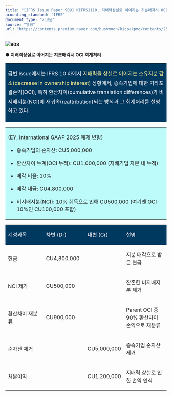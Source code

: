 ```yaml
---
title: "[IFRS Issue Paper 909] KIFRS1110, 지배력상실로 이어지는 지분매각시 OCI 회계처리"
acounting_standard: "IFRS"
document_type: "기고문"
source: "엘곰"
url: "https://contents.premium.naver.com/busymoon/kicpakpmg/contents/250714141358257nn"
---
```

![](https://n2.news.naver.com/l.gif?type=content)**908**

**● 지배력상실로 이어지는 지분매각시 OCI 회계처리**

<table style=""><tbody><tr><td colspan="3" rowspan="1" style="width: 100.0%; height: 83.0px;  background-color: #003960;"><div><p style="line-height:1.8;"><span style="color:#ffffff;">금번 Issue에서는 IFRS 10 하에서 </span><span style="color:#fff593;">지배력을 상실로 이어지는 소유지분 감소(decrease in ownership interest) </span><span style="color:#ffffff;">상황에서, 종속기업에 대한 기타포괄손익(OCI), 특히 환산차이(cumulative translation differences)가 비지배지분(NCI)에 재귀속(reattribution)되는 방식과 그 회계처리를 설명하고 있다.</span></p></div></td></tr></tbody></table>

<table style=""><tbody><tr><td colspan="3" rowspan="1" style="width: 100.0%; height: 129.0px;  background-color: #bdfbfa;"><div><p style=""><span style="">(EY, International GAAP 2025 예제 변형)</span></p><ul><li><p style=""><span style="">종속기업의 순자산: CU5,000,000</span></p></li><li><p style=""><span style="">환산차이 누계(OCI 누적)</span><span style="">: CU1,000,000 (지배기업 자본 내 누적)</span></p></li><li><p style=""><span style="">매각 비율</span><span style="">: 10%</span></p></li><li><p style=""><span style="">매각 대금: CU4,800,000</span></p></li><li><p style=""><span style="">비지배지분(NCI): 10% 취득으로 인해 CU500,000 (여기엔 OCI 10%인 CU100,000 포함)</span></p></li></ul></div></td></tr></tbody></table>

<table style=""><tbody><tr><td colspan="1" rowspan="1" style="width: 25.0%; height: 40.0px;  background-color: #003960;"><div><p style=""><span style="color:#ffffff;">계정과목</span></p></div></td><td colspan="1" rowspan="1" style="width: 25.88%; height: 40.0px;  background-color: #003960;"><div><p style=""><span style="color:#ffffff;">차변 (Dr)</span></p></div></td><td colspan="1" rowspan="1" style="width: 21.18%; height: 40.0px;  background-color: #003960;"><div><p style=""><span style="color:#ffffff;">대변 (Cr)</span></p></div></td><td colspan="1" rowspan="1" style="width: 27.94%; height: 40.0px;  background-color: #003960;"><div><p style=""><span style="color:#ffffff;">설명</span></p></div></td></tr><tr><td colspan="1" rowspan="1" style="width: 25.0%; height: 40.0px;  "><div><p style=""><span style="">현금</span></p></div></td><td colspan="1" rowspan="1" style="width: 25.88%; height: 40.0px;  "><div><p style=""><span style="">CU4,800,000</span></p></div></td><td colspan="1" rowspan="1" style="width: 21.18%; height: 40.0px;  "><div><p style=""><span style="">​</span></p></div></td><td colspan="1" rowspan="1" style="width: 27.94%; height: 40.0px;  "><div><p style=""><span style="">지분 매각으로 받은 현금</span></p></div></td></tr><tr><td colspan="1" rowspan="1" style="width: 25.0%; height: 40.0px;  "><div><p style=""><span style="">NCI 제거</span></p></div></td><td colspan="1" rowspan="1" style="width: 25.88%; height: 40.0px;  "><div><p style=""><span style="">CU500,000</span></p></div></td><td colspan="1" rowspan="1" style="width: 21.18%; height: 40.0px;  "><div><p style=""><span style="">​</span></p></div></td><td colspan="1" rowspan="1" style="width: 27.94%; height: 40.0px;  "><div><p style=""><span style="">잔존한 비지배지분 제거</span></p></div></td></tr><tr><td colspan="1" rowspan="1" style="width: 25.0%; height: 40.0px;  "><div><p style=""><span style="">환산차이 재분류</span></p></div></td><td colspan="1" rowspan="1" style="width: 25.88%; height: 40.0px;  "><div><p style=""><span style="">CU900,000</span></p></div></td><td colspan="1" rowspan="1" style="width: 21.18%; height: 40.0px;  "><div><p style=""><span style="">​</span></p></div></td><td colspan="1" rowspan="1" style="width: 27.94%; height: 40.0px;  "><div><p style=""><span style="">Parent OCI 중 90% 환산차이 손익으로 재분류</span></p></div></td></tr><tr><td colspan="1" rowspan="1" style="width: 25.0%; height: 40.0px;  "><div><p style=""><span style="">순자산 제거</span></p></div></td><td colspan="1" rowspan="1" style="width: 25.88%; height: 40.0px;  "><div><p style=""><span style="">​</span></p></div></td><td colspan="1" rowspan="1" style="width: 21.18%; height: 40.0px;  "><div><p style=""><span style="">CU5,000,000</span></p></div></td><td colspan="1" rowspan="1" style="width: 27.94%; height: 40.0px;  "><div><p style=""><span style="">종속기업 순자산 제거</span></p></div></td></tr><tr><td colspan="1" rowspan="1" style="width: 25.0%; height: 40.0px;  "><div><p style=""><span style="">처분이익</span></p></div></td><td colspan="1" rowspan="1" style="width: 25.88%; height: 40.0px;  "><div><p style=""><span style="">​</span></p></div></td><td colspan="1" rowspan="1" style="width: 21.18%; height: 40.0px;  "><div><p style=""><span style="">CU1,200,000</span></p></div></td><td colspan="1" rowspan="1" style="width: 27.94%; height: 40.0px;  "><div><p style=""><span style="">지배력 상실로 인한 손익 인식</span></p></div></td></tr></tbody></table>

​
